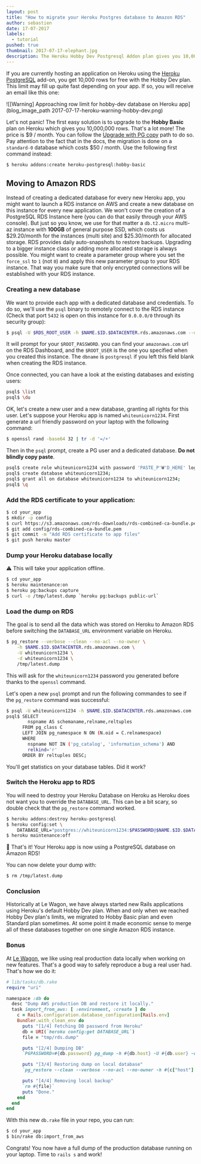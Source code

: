 ```yaml
---
layout: post
title: "How to migrate your Heroku Postgres database to Amazon RDS"
author: sebastien
date: 17-07-2017
labels:
  - tutorial
pushed: true
thumbnail: 2017-07-17-elephant.jpg
description: The Heroku Hobby Dev Postgresql Addon plan gives you 10,000 rows for free. This tutorial will show you how to move your existing data to Amazon RDS.
---
```


If you are currently hosting an application on Heroku using the [Heroku PostgreSQL](https://elements.heroku.com/addons/heroku-postgresql) add-on, you get 10,000 rows for free with the Hobby Dev plan. This limit may fill up quite fast depending on your app. If so, you will receive an email like this one:


![[Warning] Approaching row limit for hobby-dev database on Heroku app](blog_image_path 2017-07-17-heroku-warning-hobby-dev.png)


Let's not panic! The first easy solution is to upgrade to the **Hobby Basic** plan on Heroku which gives you 10,000,000 rows. That's a lot more! The price is $9 / month. You can follow the [Upgrade with PG copy](https://devcenter.heroku.com/articles/upgrading-heroku-postgres-databases#upgrade-with-pg-copy) path to do so. Pay attention to the fact that in the docs, the migration is done on a `standard-0` database which costs $50 / month. Use the following first command instead:

```bash
$ heroku addons:create heroku-postgresql:hobby-basic
```

## Moving to Amazon RDS

Instead of creating a dedicated database for every new Heroku app, you might want to launch a RDS instance on AWS and create a new database on this instance for every new application. We won't cover the creation of a PostgreSQL RDS Instance here (you can do that easily through your AWS console). But just so you know, we use for that matter a `db.t2.micro` multi-az instance with **100GB** of general purpose SSD, which costs us $29.20/month for the instances (multi site) and $25.30/month for allocated storage. RDS provides daily auto-snapshots to restore backups. Upgrading to a bigger instance class or adding more allocated storage is always possible. You might want to create a parameter group where you set the `force_ssl` to `1` (not `0`) and apply this new parameter group to your RDS instance. That way you make sure that only encrypted connections will be established with your RDS instance.


### Creating a new database

We want to provide each app with a dedicated database and credentials. To do so, we'll use the `psql` binary to remotely connect to the RDS instance (Check that port `5432` is open on this instance for `0.0.0.0/0`  through its security group):

```bash
$ psql -U $RDS_ROOT_USER -h $NAME.$ID.$DATACENTER.rds.amazonaws.com --dbname=postgresql
```

It will prompt for your `$ROOT_PASSWORD`. you can find your `amazonaws.com` url on the RDS Dashboard, and the `$ROOT_USER` is the one you specified when you created this instance. The `dbname` is `postgresql` if you left this field blank when creating the RDS instance.

Once connected, you can have a look at the existing databases and existing users:

```bash
psql$ \list
psql$ \du
```

OK, let's create a new user and a new database, granting all rights for this user. Let's suppose your Heroku app is named `whiteunicorn1234`. First generate a url friendly password on your laptop with the following command:

```bash
$ openssl rand -base64 32 | tr -d '=/+'
```

Then in the `psql` prompt, create a PG user and a dedicated database. **Do not blindly copy paste**.

```bash
psql$ create role whiteunicorn1234 with password 'PASTE_P'W'D_HERE' login;
psql$ create database whiteunicorn1234;
psql$ grant all on database whiteunicorn1234 to whiteunicorn1234;
psql$ \q
```

### Add the RDS certificate to your application:

```bash
$ cd your_app
$ mkdir -p config
$ curl https://s3.amazonaws.com/rds-downloads/rds-combined-ca-bundle.pem > ./config/rds-combined-ca-bundle.pem
$ git add config/rds-combined-ca-bundle.pem
$ git commit -m "Add RDS certificate to app files"
$ git push heroku master
```

### Dump your Heroku database locally

⚠️ This will take your application offline.

```bash
$ cd your_app
$ heroku maintenance:on
$ heroku pg:backups capture
$ curl -o /tmp/latest.dump `heroku pg:backups public-url`
```

### Load the dump on RDS

The goal is to send all the data which was stored on Heroku to Amazon RDS before switching the `DATABASE_URL` environment variable on Heroku.

```bash
$ pg_restore --verbose --clean --no-acl --no-owner \
    -h $NAME.$ID.$DATACENTER.rds.amazonaws.com \
    -U whiteunicorn1234 \
    -d whiteunicorn1234 \
    /tmp/latest.dump
```

This will ask for the `whiteunicorn1234` password you generated before thanks to the `openssl` command.

Let's open a new `psql` prompt and run the following commandes to see if the `pg_restore` command was successful:

```bash
$ psql -U whiteunicorn1234 -h $NAME.$ID.$DATACENTER.rds.amazonaws.com
psql$ SELECT
        nspname AS schemaname,relname,reltuples
      FROM pg_class C
      LEFT JOIN pg_namespace N ON (N.oid = C.relnamespace)
      WHERE
        nspname NOT IN ('pg_catalog', 'information_schema') AND
        relkind='r'
      ORDER BY reltuples DESC;
```

You'll get statistics on your database tables. Did it work?

### Switch the Heroku app to RDS

You will need to destroy your Heroku Database on Heroku as Heroku does not want you to override the `DATABASE_URL`. This can be a bit scary, so double check that the `pg_restore` command worked.

```bash
$ heroku addons:destroy heroku-postgresql
$ heroku config:set \
    DATABASE_URL="postgres://whiteunicorn1234:$PASSWORD@$NAME.$ID.$DATACENTER.rds.amazonaws.com/whiteunicorn1234?sslca=config/rds-combined-ca-bundle.pem"
$ heroku maintenance:off
```

🚀 That's it! Your Heroku app is now using a PostgreSQL database on Amazon RDS!

You can now delete your dump with:

```bash
$ rm /tmp/latest.dump
```

### Conclusion

Historically at Le Wagon, we have always started new Rails applications using Heroku's default Hobby Dev plan. When and only when we reached Hobby Dev plan's limits, we migrated to Hobby Basic plan and even Standard plan sometimes. At some point it made economic sense to merge all of these databases together on one single Amazon RDS instance.

### Bonus

At [Le Wagon](https://www.lewagon.com), we like using real production data locally when working on new features. That's a good way to safely reproduce a bug a real user had. That's how we do it:

```ruby
# lib/tasks/db.rake
require "uri"

namespace :db do
  desc "Dump AWS production DB and restore it locally."
  task import_from_aws: [ :environment, :create ] do
    c = Rails.configuration.database_configuration[Rails.env]
    Bundler.with_clean_env do
      puts "[1/4] Fetching DB password from Heroku"
      db = URI(`heroku config:get DATABASE_URL`)
      file = "tmp/rds.dump"

      puts "[2/4] Dumping DB"
      `PGPASSWORD=#{db.password} pg_dump -h #{db.host} -U #{db.user} -d #{db.path[1..-1]} -F c -b -v -f #{file}`

      puts "[3/4] Restoring dump on local database"
      `pg_restore --clean --verbose --no-acl --no-owner -h #{c["host"] || 'localhost'} -d #{c["database"]} #{file}`

      puts "[4/4] Removing local backup"
      `rm #{file}`
      puts "Done."
    end
  end
end
```

With this new `db.rake` file in your repo, you can run:

```bash
$ cd your_app
$ bin/rake db:import_from_aws
```

Congrats! You now have a full dump of the production database running on your laptop. Time to `rails s` and work!
